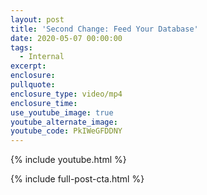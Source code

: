 ```yaml
---
layout: post
title: 'Second Change: Feed Your Database'
date: 2020-05-07 00:00:00
tags:
  - Internal
excerpt:
enclosure:
pullquote:
enclosure_type: video/mp4
enclosure_time:
use_youtube_image: true
youtube_alternate_image:
youtube_code: PkIWeGFDDNY
---
```


{% include youtube.html %}

{% include full-post-cta.html %}